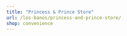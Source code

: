 ```yaml
---
title: "Princess & Prince Store"
url: /los-banos/princess-and-prince-store/
shop: convenience
---
```

